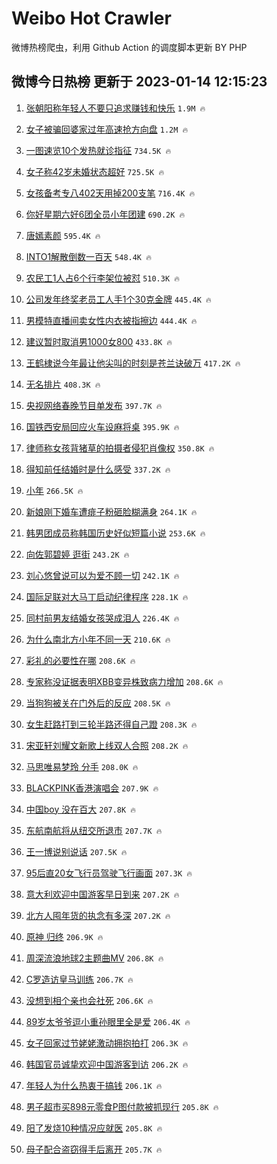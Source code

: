 # Weibo Hot Crawler 



微博热榜爬虫，利用 Github Action 的调度脚本更新 BY PHP 


## 微博今日热榜 更新于 2023-01-14 12:15:23 
1. [张朝阳称年轻人不要只追求赚钱和快乐](https://s.weibo.com/weibo?q=%23%E5%BC%A0%E6%9C%9D%E9%98%B3%E7%A7%B0%E5%B9%B4%E8%BD%BB%E4%BA%BA%E4%B8%8D%E8%A6%81%E5%8F%AA%E8%BF%BD%E6%B1%82%E8%B5%9A%E9%92%B1%E5%92%8C%E5%BF%AB%E4%B9%90%23&t=31&band_rank=1&Refer=top) `1.9M 🔥` 

1. [女子被骗回婆家过年高速抢方向盘](https://s.weibo.com/weibo?q=%23%E5%A5%B3%E5%AD%90%E8%A2%AB%E9%AA%97%E5%9B%9E%E5%A9%86%E5%AE%B6%E8%BF%87%E5%B9%B4%E9%AB%98%E9%80%9F%E6%8A%A2%E6%96%B9%E5%90%91%E7%9B%98%23&t=31&band_rank=2&Refer=top) `1.2M 🔥` 

1. [一图速览10个发热就诊指征](https://s.weibo.com/weibo?q=%23%E4%B8%80%E5%9B%BE%E9%80%9F%E8%A7%8810%E4%B8%AA%E5%8F%91%E7%83%AD%E5%B0%B1%E8%AF%8A%E6%8C%87%E5%BE%81%23&t=31&band_rank=3&Refer=top) `734.5K 🔥` 

1. [女子称42岁未婚状态超好](https://s.weibo.com/weibo?q=%23%E5%A5%B3%E5%AD%90%E7%A7%B042%E5%B2%81%E6%9C%AA%E5%A9%9A%E7%8A%B6%E6%80%81%E8%B6%85%E5%A5%BD%23&t=31&band_rank=4&Refer=top) `725.5K 🔥` 

1. [女孩备考专八402天用掉200支笔](https://s.weibo.com/weibo?q=%23%E5%A5%B3%E5%AD%A9%E5%A4%87%E8%80%83%E4%B8%93%E5%85%AB402%E5%A4%A9%E7%94%A8%E6%8E%89200%E6%94%AF%E7%AC%94%23&t=31&band_rank=5&Refer=top) `716.4K 🔥` 

1. [你好星期六好6团全员小年团建](https://s.weibo.com/weibo?q=%23%E4%BD%A0%E5%A5%BD%E6%98%9F%E6%9C%9F%E5%85%AD%E5%A5%BD6%E5%9B%A2%E5%85%A8%E5%91%98%E5%B0%8F%E5%B9%B4%E5%9B%A2%E5%BB%BA%23&t=31&band_rank=6&Refer=top) `690.2K 🔥` 

1. [唐嫣素颜](https://s.weibo.com/weibo?q=%E5%94%90%E5%AB%A3%E7%B4%A0%E9%A2%9C&t=31&band_rank=7&Refer=top) `595.4K 🔥` 

1. [INTO1解散倒数一百天](https://s.weibo.com/weibo?q=%23INTO1%E8%A7%A3%E6%95%A3%E5%80%92%E6%95%B0%E4%B8%80%E7%99%BE%E5%A4%A9%23&t=31&band_rank=8&Refer=top) `548.4K 🔥` 

1. [农民工1人占6个行李架位被怼](https://s.weibo.com/weibo?q=%23%E5%86%9C%E6%B0%91%E5%B7%A51%E4%BA%BA%E5%8D%A06%E4%B8%AA%E8%A1%8C%E6%9D%8E%E6%9E%B6%E4%BD%8D%E8%A2%AB%E6%80%BC%23&t=31&band_rank=9&Refer=top) `510.3K 🔥` 

1. [公司发年终奖老员工人手1个30克金牌](https://s.weibo.com/weibo?q=%23%E5%85%AC%E5%8F%B8%E5%8F%91%E5%B9%B4%E7%BB%88%E5%A5%96%E8%80%81%E5%91%98%E5%B7%A5%E4%BA%BA%E6%89%8B1%E4%B8%AA30%E5%85%8B%E9%87%91%E7%89%8C%23&t=31&band_rank=10&Refer=top) `445.4K 🔥` 

1. [男模特直播间卖女性内衣被指擦边](https://s.weibo.com/weibo?q=%23%E7%94%B7%E6%A8%A1%E7%89%B9%E7%9B%B4%E6%92%AD%E9%97%B4%E5%8D%96%E5%A5%B3%E6%80%A7%E5%86%85%E8%A1%A3%E8%A2%AB%E6%8C%87%E6%93%A6%E8%BE%B9%23&t=31&band_rank=11&Refer=top) `444.4K 🔥` 

1. [建议暂时取消男1000女800](https://s.weibo.com/weibo?q=%23%E5%BB%BA%E8%AE%AE%E6%9A%82%E6%97%B6%E5%8F%96%E6%B6%88%E7%94%B71000%E5%A5%B3800%23&t=31&band_rank=12&Refer=top) `433.8K 🔥` 

1. [王鹤棣说今年最让他尖叫的时刻是苍兰诀破万](https://s.weibo.com/weibo?q=%23%E7%8E%8B%E9%B9%A4%E6%A3%A3%E8%AF%B4%E4%BB%8A%E5%B9%B4%E6%9C%80%E8%AE%A9%E4%BB%96%E5%B0%96%E5%8F%AB%E7%9A%84%E6%97%B6%E5%88%BB%E6%98%AF%E8%8B%8D%E5%85%B0%E8%AF%80%E7%A0%B4%E4%B8%87%23&t=31&band_rank=13&Refer=top) `417.2K 🔥` 

1. [无名排片](https://s.weibo.com/weibo?q=%23%E6%97%A0%E5%90%8D%E6%8E%92%E7%89%87%23&t=31&band_rank=14&Refer=top) `408.3K 🔥` 

1. [央视网络春晚节目单发布](https://s.weibo.com/weibo?q=%23%E5%A4%AE%E8%A7%86%E7%BD%91%E7%BB%9C%E6%98%A5%E6%99%9A%E8%8A%82%E7%9B%AE%E5%8D%95%E5%8F%91%E5%B8%83%23&t=31&band_rank=15&Refer=top) `397.7K 🔥` 

1. [国铁西安局回应火车设麻将桌](https://s.weibo.com/weibo?q=%23%E5%9B%BD%E9%93%81%E8%A5%BF%E5%AE%89%E5%B1%80%E5%9B%9E%E5%BA%94%E7%81%AB%E8%BD%A6%E8%AE%BE%E9%BA%BB%E5%B0%86%E6%A1%8C%23&t=31&band_rank=16&Refer=top) `395.9K 🔥` 

1. [律师称女孩背猪草的拍摄者侵犯肖像权](https://s.weibo.com/weibo?q=%23%E5%BE%8B%E5%B8%88%E7%A7%B0%E5%A5%B3%E5%AD%A9%E8%83%8C%E7%8C%AA%E8%8D%89%E7%9A%84%E6%8B%8D%E6%91%84%E8%80%85%E4%BE%B5%E7%8A%AF%E8%82%96%E5%83%8F%E6%9D%83%23&t=31&band_rank=17&Refer=top) `350.8K 🔥` 

1. [得知前任结婚时是什么感受](https://s.weibo.com/weibo?q=%23%E5%BE%97%E7%9F%A5%E5%89%8D%E4%BB%BB%E7%BB%93%E5%A9%9A%E6%97%B6%E6%98%AF%E4%BB%80%E4%B9%88%E6%84%9F%E5%8F%97%23&t=31&band_rank=18&Refer=top) `337.2K 🔥` 

1. [小年](https://s.weibo.com/weibo?q=%E5%B0%8F%E5%B9%B4&t=31&band_rank=19&Refer=top) `266.5K 🔥` 

1. [新娘刚下婚车遭痱子粉砸脸糊满身](https://s.weibo.com/weibo?q=%23%E6%96%B0%E5%A8%98%E5%88%9A%E4%B8%8B%E5%A9%9A%E8%BD%A6%E9%81%AD%E7%97%B1%E5%AD%90%E7%B2%89%E7%A0%B8%E8%84%B8%E7%B3%8A%E6%BB%A1%E8%BA%AB%23&t=31&band_rank=20&Refer=top) `264.1K 🔥` 

1. [韩男团成员称韩国历史好似短篇小说](https://s.weibo.com/weibo?q=%23%E9%9F%A9%E7%94%B7%E5%9B%A2%E6%88%90%E5%91%98%E7%A7%B0%E9%9F%A9%E5%9B%BD%E5%8E%86%E5%8F%B2%E5%A5%BD%E4%BC%BC%E7%9F%AD%E7%AF%87%E5%B0%8F%E8%AF%B4%23&t=31&band_rank=21&Refer=top) `253.6K 🔥` 

1. [向佐郭碧婷 逛街](https://s.weibo.com/weibo?q=%E5%90%91%E4%BD%90%E9%83%AD%E7%A2%A7%E5%A9%B7%20%E9%80%9B%E8%A1%97&t=31&band_rank=22&Refer=top) `243.2K 🔥` 

1. [刘心悠曾说可以为爱不顾一切](https://s.weibo.com/weibo?q=%23%E5%88%98%E5%BF%83%E6%82%A0%E6%9B%BE%E8%AF%B4%E5%8F%AF%E4%BB%A5%E4%B8%BA%E7%88%B1%E4%B8%8D%E9%A1%BE%E4%B8%80%E5%88%87%23&t=31&band_rank=23&Refer=top) `242.1K 🔥` 

1. [国际足联对大马丁启动纪律程序](https://s.weibo.com/weibo?q=%23%E5%9B%BD%E9%99%85%E8%B6%B3%E8%81%94%E5%AF%B9%E5%A4%A7%E9%A9%AC%E4%B8%81%E5%90%AF%E5%8A%A8%E7%BA%AA%E5%BE%8B%E7%A8%8B%E5%BA%8F%23&t=31&band_rank=24&Refer=top) `228.1K 🔥` 

1. [同村前男友结婚女孩哭成泪人](https://s.weibo.com/weibo?q=%23%E5%90%8C%E6%9D%91%E5%89%8D%E7%94%B7%E5%8F%8B%E7%BB%93%E5%A9%9A%E5%A5%B3%E5%AD%A9%E5%93%AD%E6%88%90%E6%B3%AA%E4%BA%BA%23&t=31&band_rank=25&Refer=top) `226.4K 🔥` 

1. [为什么南北方小年不同一天](https://s.weibo.com/weibo?q=%23%E4%B8%BA%E4%BB%80%E4%B9%88%E5%8D%97%E5%8C%97%E6%96%B9%E5%B0%8F%E5%B9%B4%E4%B8%8D%E5%90%8C%E4%B8%80%E5%A4%A9%23&t=31&band_rank=26&Refer=top) `210.6K 🔥` 

1. [彩礼的必要性在哪](https://s.weibo.com/weibo?q=%23%E5%BD%A9%E7%A4%BC%E7%9A%84%E5%BF%85%E8%A6%81%E6%80%A7%E5%9C%A8%E5%93%AA%23&t=31&band_rank=27&Refer=top) `208.6K 🔥` 

1. [专家称没证据表明XBB变异株致病力增加](https://s.weibo.com/weibo?q=%23%E4%B8%93%E5%AE%B6%E7%A7%B0%E6%B2%A1%E8%AF%81%E6%8D%AE%E8%A1%A8%E6%98%8EXBB%E5%8F%98%E5%BC%82%E6%A0%AA%E8%87%B4%E7%97%85%E5%8A%9B%E5%A2%9E%E5%8A%A0%23&t=31&band_rank=28&Refer=top) `208.6K 🔥` 

1. [当狗狗被关在门外后的反应](https://s.weibo.com/weibo?q=%23%E5%BD%93%E7%8B%97%E7%8B%97%E8%A2%AB%E5%85%B3%E5%9C%A8%E9%97%A8%E5%A4%96%E5%90%8E%E7%9A%84%E5%8F%8D%E5%BA%94%23&t=31&band_rank=29&Refer=top) `208.5K 🔥` 

1. [女生赶路打到三轮半路还得自己蹬](https://s.weibo.com/weibo?q=%23%E5%A5%B3%E7%94%9F%E8%B5%B6%E8%B7%AF%E6%89%93%E5%88%B0%E4%B8%89%E8%BD%AE%E5%8D%8A%E8%B7%AF%E8%BF%98%E5%BE%97%E8%87%AA%E5%B7%B1%E8%B9%AC%23&t=31&band_rank=30&Refer=top) `208.3K 🔥` 

1. [宋亚轩刘耀文新歌上线双人合照](https://s.weibo.com/weibo?q=%23%E5%AE%8B%E4%BA%9A%E8%BD%A9%E5%88%98%E8%80%80%E6%96%87%E6%96%B0%E6%AD%8C%E4%B8%8A%E7%BA%BF%E5%8F%8C%E4%BA%BA%E5%90%88%E7%85%A7%23&t=31&band_rank=31&Refer=top) `208.2K 🔥` 

1. [马思唯易梦玲 分手](https://s.weibo.com/weibo?q=%E9%A9%AC%E6%80%9D%E5%94%AF%E6%98%93%E6%A2%A6%E7%8E%B2%20%E5%88%86%E6%89%8B&t=31&band_rank=32&Refer=top) `208.0K 🔥` 

1. [BLACKPINK香港演唱会](https://s.weibo.com/weibo?q=%23BLACKPINK%E9%A6%99%E6%B8%AF%E6%BC%94%E5%94%B1%E4%BC%9A%23&t=31&band_rank=33&Refer=top) `207.9K 🔥` 

1. [中国boy 没在百大](https://s.weibo.com/weibo?q=%E4%B8%AD%E5%9B%BDboy%20%E6%B2%A1%E5%9C%A8%E7%99%BE%E5%A4%A7&t=31&band_rank=34&Refer=top) `207.8K 🔥` 

1. [东航南航将从纽交所退市](https://s.weibo.com/weibo?q=%23%E4%B8%9C%E8%88%AA%E5%8D%97%E8%88%AA%E5%B0%86%E4%BB%8E%E7%BA%BD%E4%BA%A4%E6%89%80%E9%80%80%E5%B8%82%23&t=31&band_rank=35&Refer=top) `207.7K 🔥` 

1. [王一博说别说话](https://s.weibo.com/weibo?q=%23%E7%8E%8B%E4%B8%80%E5%8D%9A%E8%AF%B4%E5%88%AB%E8%AF%B4%E8%AF%9D%23&t=31&band_rank=36&Refer=top) `207.5K 🔥` 

1. [95后直20女飞行员驾驶飞行画面](https://s.weibo.com/weibo?q=%2395%E5%90%8E%E7%9B%B420%E5%A5%B3%E9%A3%9E%E8%A1%8C%E5%91%98%E9%A9%BE%E9%A9%B6%E9%A3%9E%E8%A1%8C%E7%94%BB%E9%9D%A2%23&t=31&band_rank=37&Refer=top) `207.3K 🔥` 

1. [意大利欢迎中国游客早日到来](https://s.weibo.com/weibo?q=%23%E6%84%8F%E5%A4%A7%E5%88%A9%E6%AC%A2%E8%BF%8E%E4%B8%AD%E5%9B%BD%E6%B8%B8%E5%AE%A2%E6%97%A9%E6%97%A5%E5%88%B0%E6%9D%A5%23&t=31&band_rank=38&Refer=top) `207.2K 🔥` 

1. [北方人囤年货的执念有多深](https://s.weibo.com/weibo?q=%23%E5%8C%97%E6%96%B9%E4%BA%BA%E5%9B%A4%E5%B9%B4%E8%B4%A7%E7%9A%84%E6%89%A7%E5%BF%B5%E6%9C%89%E5%A4%9A%E6%B7%B1%23&t=31&band_rank=39&Refer=top) `207.2K 🔥` 

1. [原神 归终](https://s.weibo.com/weibo?q=%E5%8E%9F%E7%A5%9E%20%E5%BD%92%E7%BB%88&t=31&band_rank=40&Refer=top) `206.9K 🔥` 

1. [周深流浪地球2主题曲MV](https://s.weibo.com/weibo?q=%23%E5%91%A8%E6%B7%B1%E6%B5%81%E6%B5%AA%E5%9C%B0%E7%90%832%E4%B8%BB%E9%A2%98%E6%9B%B2MV%23&t=31&band_rank=41&Refer=top) `206.8K 🔥` 

1. [C罗造访皇马训练](https://s.weibo.com/weibo?q=%23C%E7%BD%97%E9%80%A0%E8%AE%BF%E7%9A%87%E9%A9%AC%E8%AE%AD%E7%BB%83%23&t=31&band_rank=42&Refer=top) `206.7K 🔥` 

1. [没想到相个亲也会社死](https://s.weibo.com/weibo?q=%23%E6%B2%A1%E6%83%B3%E5%88%B0%E7%9B%B8%E4%B8%AA%E4%BA%B2%E4%B9%9F%E4%BC%9A%E7%A4%BE%E6%AD%BB%23&t=31&band_rank=43&Refer=top) `206.6K 🔥` 

1. [89岁太爷爷逗小重孙眼里全是爱](https://s.weibo.com/weibo?q=%2389%E5%B2%81%E5%A4%AA%E7%88%B7%E7%88%B7%E9%80%97%E5%B0%8F%E9%87%8D%E5%AD%99%E7%9C%BC%E9%87%8C%E5%85%A8%E6%98%AF%E7%88%B1%23&t=31&band_rank=44&Refer=top) `206.4K 🔥` 

1. [女子回家过节姥姥激动拥抱拍打](https://s.weibo.com/weibo?q=%23%E5%A5%B3%E5%AD%90%E5%9B%9E%E5%AE%B6%E8%BF%87%E8%8A%82%E5%A7%A5%E5%A7%A5%E6%BF%80%E5%8A%A8%E6%8B%A5%E6%8A%B1%E6%8B%8D%E6%89%93%23&t=31&band_rank=45&Refer=top) `206.3K 🔥` 

1. [韩国官员诚挚欢迎中国游客到访](https://s.weibo.com/weibo?q=%23%E9%9F%A9%E5%9B%BD%E5%AE%98%E5%91%98%E8%AF%9A%E6%8C%9A%E6%AC%A2%E8%BF%8E%E4%B8%AD%E5%9B%BD%E6%B8%B8%E5%AE%A2%E5%88%B0%E8%AE%BF%23&t=31&band_rank=46&Refer=top) `206.2K 🔥` 

1. [年轻人为什么热衷于搞钱](https://s.weibo.com/weibo?q=%23%E5%B9%B4%E8%BD%BB%E4%BA%BA%E4%B8%BA%E4%BB%80%E4%B9%88%E7%83%AD%E8%A1%B7%E4%BA%8E%E6%90%9E%E9%92%B1%23&t=31&band_rank=47&Refer=top) `206.1K 🔥` 

1. [男子超市买898元零食P图付款被抓现行](https://s.weibo.com/weibo?q=%23%E7%94%B7%E5%AD%90%E8%B6%85%E5%B8%82%E4%B9%B0898%E5%85%83%E9%9B%B6%E9%A3%9FP%E5%9B%BE%E4%BB%98%E6%AC%BE%E8%A2%AB%E6%8A%93%E7%8E%B0%E8%A1%8C%23&t=31&band_rank=48&Refer=top) `205.8K 🔥` 

1. [阳了发烧10种情况应就医](https://s.weibo.com/weibo?q=%23%E9%98%B3%E4%BA%86%E5%8F%91%E7%83%A710%E7%A7%8D%E6%83%85%E5%86%B5%E5%BA%94%E5%B0%B1%E5%8C%BB%23&t=31&band_rank=49&Refer=top) `205.8K 🔥` 

1. [母子配合盗窃得手后离开](https://s.weibo.com/weibo?q=%23%E6%AF%8D%E5%AD%90%E9%85%8D%E5%90%88%E7%9B%97%E7%AA%83%E5%BE%97%E6%89%8B%E5%90%8E%E7%A6%BB%E5%BC%80%23&t=31&band_rank=50&Refer=top) `205.7K 🔥` 

